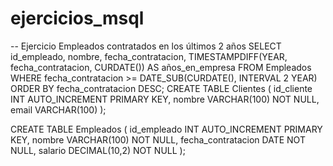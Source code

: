 # ejercicios_msql
-- Ejercicio Empleados contratados en los últimos 2 años
SELECT 
    id_empleado,
    nombre,
    fecha_contratacion,
    TIMESTAMPDIFF(YEAR, fecha_contratacion, CURDATE()) AS años_en_empresa
FROM 
    Empleados
WHERE 
    fecha_contratacion >= DATE_SUB(CURDATE(), INTERVAL 2 YEAR)
ORDER BY 
    fecha_contratacion DESC;
CREATE TABLE Clientes (
    id_cliente INT AUTO_INCREMENT PRIMARY KEY,
    nombre VARCHAR(100) NOT NULL,
    email VARCHAR(100)
);

CREATE TABLE Empleados (
    id_empleado INT AUTO_INCREMENT PRIMARY KEY,
    nombre VARCHAR(100) NOT NULL,
    fecha_contratacion DATE NOT NULL,
    salario DECIMAL(10,2) NOT NULL
);